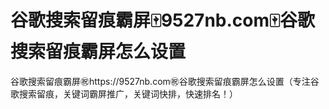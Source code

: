 # 谷歌搜索留痕霸屏🀄️9527nb.com🀄️谷歌搜索留痕霸屏怎么设置

谷歌搜索留痕霸屏㊗️https://9527nb.com㊗️谷歌搜索留痕霸屏怎么设置（专注谷歌搜索留痕，关键词霸屏推广，关键词快排，快速排名！）